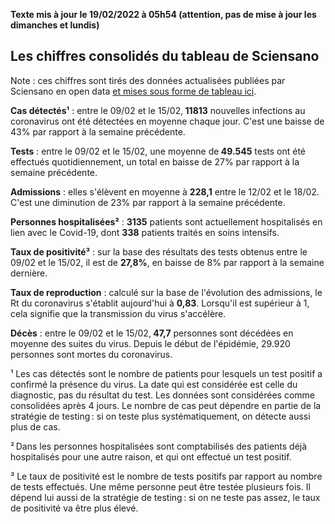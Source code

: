 <strong>Texte mis à jour le 19/02/2022 à 05h54 (attention, pas de mise à jour les dimanches et lundis)</strong><h2>Les chiffres consolidés du tableau de Sciensano</h2><p>Note : ces chiffres sont tirés des données actualisées publiées par Sciensano en open data <a href='https://datastudio.google.com/embed/u/0/reporting/c14a5cfc-cab7-4812-848c-0369173148ab/page/ZwmOB_blank'>et mises sous forme de tableau ici</a>.<p><strong>Cas détectés¹</strong> : entre le 09/02 et le 15/02,<strong> 11813</strong> nouvelles infections au coronavirus ont été détectées en moyenne chaque jour. C'est une baisse de 43% par rapport à la semaine précédente.<p><strong>Tests</strong> : entre le 09/02 et le 15/02, une moyenne de<strong> 49.545</strong> tests ont été effectués quotidiennement, un total en baisse de 27% par rapport à la semaine précédente.<p><strong>Admissions</strong> : elles s'élèvent en moyenne à <strong> 228,1</strong> entre le 12/02 et le 18/02. C'est une diminution de 23% par rapport à la semaine précédente.<p><strong>Personnes hospitalisées²</strong> : <strong>3135</strong> patients sont actuellement hospitalisés en lien avec le Covid-19, dont <strong>338</strong> patients traités en soins intensifs.<p><strong>Taux de positivité³</strong> : sur la base des résultats des tests obtenus entre le 09/02 et le 15/02, il est de <strong>27,8%</strong>, en baisse de 8% par rapport à la semaine dernière.<p><strong>Taux de reproduction</strong> : calculé sur la base de l'évolution des admissions, le Rt du coronavirus s'établit aujourd'hui à <strong>0,83</strong>. Lorsqu'il est supérieur à 1, cela signifie que la transmission du virus s'accélère.<p><strong>Décès</strong> : entre le 09/02 et le 15/02,<strong> 47,7</strong> personnes sont décédées en moyenne des suites du virus. Depuis le début de l'épidémie, 29.920 personnes sont mortes du coronavirus.<p>¹ Les cas détectés sont le nombre de patients pour lesquels un test positif a confirmé la présence du virus. La date qui est considérée est celle du diagnostic, pas du résultat du test. Les données sont considérées comme consolidées après 4 jours. Le nombre de cas peut dépendre en partie de la stratégie de testing : si on teste plus systématiquement, on détecte aussi plus de cas.<p>² Dans les personnes hospitalisées sont comptabilisés des patients déjà hospitalisés pour une autre raison, et qui ont effectué un test positif.<p>³ Le taux de positivité est le nombre de tests positifs par rapport au nombre de tests effectués. Une même personne peut être testée plusieurs fois. Il dépend lui aussi de la stratégie de testing : si on ne teste pas assez, le taux de positivité va être plus élevé.